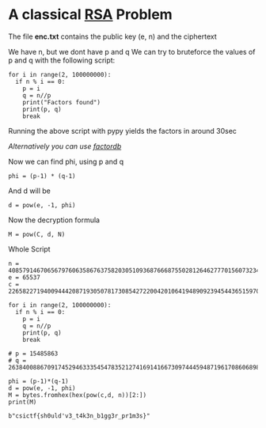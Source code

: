 # A classical [RSA](https://en.wikipedia.org/wiki/RSA_(cryptosystem)) Problem

The file **enc.txt** contains the public key (e, n) and the ciphertext

We have n, but we dont have p and q
We can try to bruteforce the values of p and q with the following script:

```
for i in range(2, 100000000):
  if n % i == 0:
    p = i
    q = n//p
    print("Factors found")
    print(p, q)
    break
```
Running the above script with pypy yields the factors in around 30sec

*Alternatively you can use [factordb](http://www.factordb.com/index.php?query=408579146706567976063586763758203051093687666875502812646277701560732347095463873824829467529879836457478436098685606552992513164224712398195503564207485938278827523972139196070431397049700119503436522251010430918143933255323117421712000644324381094600257291929523792609421325002527067471808992410166917641057703562860663026873111322556414272297111644069436801401012920448661637616392792337964865050210799542881102709109912849797010633838067759525247734892916438373776477679080154595973530904808231)*

Now we can find phi, using p and q
```
phi = (p-1) * (q-1)
```

And d will be
```
d = pow(e, -1, phi)
```

Now the decryption formula
```
M = pow(C, d, N)
```

Whole Script
```
n = 408579146706567976063586763758203051093687666875502812646277701560732347095463873824829467529879836457478436098685606552992513164224712398195503564207485938278827523972139196070431397049700119503436522251010430918143933255323117421712000644324381094600257291929523792609421325002527067471808992410166917641057703562860663026873111322556414272297111644069436801401012920448661637616392792337964865050210799542881102709109912849797010633838067759525247734892916438373776477679080154595973530904808231
e = 65537
c = 226582271940094442087193050781730854272200420106419489092394544365159707306164351084355362938310978502945875712496307487367548451311593283589317511213656234433015906518135430048027246548193062845961541375898496150123721180020417232872212026782286711541777491477220762823620612241593367070405349675337889270277102235298455763273194540359004938828819546420083966793260159983751717798236019327334525608143172073795095665271013295322241504491351162010517033995871502259721412160906176911277416194406909

for i in range(2, 100000000):
  if n % i == 0:
    p = i
    q = n//p
    print(p, q)
    break

# p = 15485863
# q = 26384008867091745294633354547835212741691416673097444594871961708606898246191631284922865941012124184327243247514562575750057530808887589809848089461174100421708982184082294675500577336225957797988818721372546749131380876566137607036301473435764031659085276159909447255824316991731559776281695919056426990285120277950325598700770588152330565774546219611360167747900967511378709576366056727866239359744484343099322440674434020874200594041033926202578941508969596229398159965581521326643115137

phi = (p-1)*(q-1)
d = pow(e, -1, phi)
M = bytes.fromhex(hex(pow(c,d, n))[2:])
print(M)
```

```
b"csictf{sh0uld'v3_t4k3n_b1gg3r_pr1m3s}"
```
